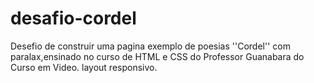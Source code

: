 # desafio-cordel
 
Desefio de construir uma pagina exemplo de poesias ''Cordel'' com paralax,ensinado no curso de HTML e CSS do Professor Guanabara do Curso em Video. layout responsivo.